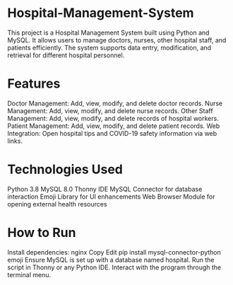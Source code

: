 # Hospital-Management-System
This project is a Hospital Management System built using Python and MySQL. It allows users to manage doctors, nurses, other hospital staff, and patients efficiently. The system supports data entry, modification, and retrieval for different hospital personnel.

# Features
Doctor Management: Add, view, modify, and delete doctor records.
Nurse Management: Add, view, modify, and delete nurse records.
Other Staff Management: Add, view, modify, and delete records of hospital workers.
Patient Management: Add, view, modify, and delete patient records.
Web Integration: Open hospital tips and COVID-19 safety information via web links.

# Technologies Used
Python 3.8
MySQL 8.0
Thonny IDE
MySQL Connector for database interaction
Emoji Library for UI enhancements
Web Browser Module for opening external health resources

# How to Run
Install dependencies:
nginx
Copy
Edit
pip install mysql-connector-python emoji
Ensure MySQL is set up with a database named hospital.
Run the script in Thonny or any Python IDE.
Interact with the program through the terminal menu.
